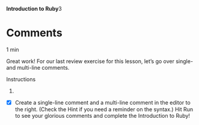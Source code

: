 **Introduction to Ruby**3

# Comments

1 min

Great work! For our last review exercise for this lesson, let’s go over single- and multi-line comments.

Instructions

1. 
- [x] Create a single-line comment and a multi-line comment in the editor to the right. (Check the Hint if you need a reminder on the syntax.) Hit Run to see your glorious comments and complete the Introduction to Ruby!